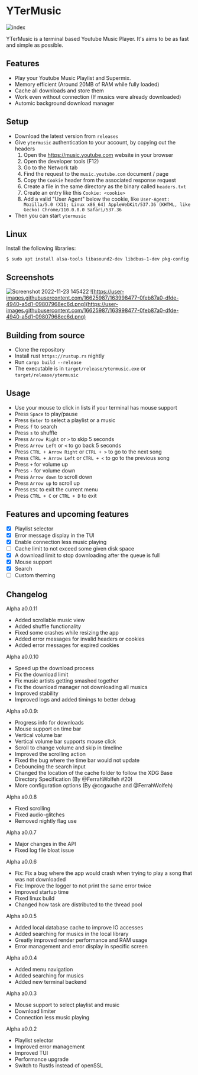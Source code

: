 # YTerMusic

![index](https://user-images.githubusercontent.com/16625987/202790566-9b114019-63f9-4c4b-965d-820fd0d80a17.png)

YTerMusic is a terminal based Youtube Music Player.
It's aims to be as fast and simple as possible.

## Features

- Play your Youtube Music Playlist and Supermix.
- Memory efficient (Around 20MB of RAM while fully loaded)
- Cache all downloads and store them
- Work even without connection (If musics were already downloaded)
- Automic background download manager

## Setup

- Download the latest version from `releases`
- Give `ytermusic` authentication to your account, by copying out the headers
  1. Open the https://music.youtube.com website in your browser
  2. Open the developer tools (F12)
  3. Go to the Network tab
  4. Find the request to the `music.youtube.com` document / page
  5. Copy the `Cookie` header from the associated response request
  6. Create a file in the same directory as the binary called `headers.txt`
  7. Create an entry like this `Cookie: <cookie>`
  8. Add a valid "User Agent" below the cookie, like `User-Agent: Mozilla/5.0 (X11; Linux x86_64) AppleWebKit/537.36 (KHTML, like Gecko) Chrome/110.0.0.0 Safari/537.36`
- Then you can start `ytermusic`

## Linux

Install the following libraries:
```
$ sudo apt install alsa-tools libasound2-dev libdbus-1-dev pkg-config
```

## Screenshots

![Screenshot 2022-11-23 145422](https://user-images.githubusercontent.com/16625987/203564779-d3ae13f9-b262-41c0-8deb-0a486124cdca.png)
![https://user-images.githubusercontent.com/16625987/163998477-0feb87a0-dfde-4940-a5d1-09807968ec6d.png](https://user-images.githubusercontent.com/16625987/163998477-0feb87a0-dfde-4940-a5d1-09807968ec6d.png)

## Building from source

- Clone the repository
- Install rust `https://rustup.rs` nightly
- Run `cargo build --release`
- The executable is in `target/release/ytermusic.exe` or `target/release/ytermusic`

## Usage

- Use your mouse to click in lists if your terminal has mouse support
- Press `Space` to play/pause
- Press `Enter` to select a playlist or a music
- Press `f` to search
- Press `s` to shuffle
- Press `Arrow Right` or `>` to skip 5 seconds
- Press `Arrow Left` or `<` to go back 5 seconds
- Press `CTRL + Arrow Right` or `CTRL + >` to go to the next song
- Press `CTRL + Arrow Left` or `CTRL + <` to go to the previous song
- Press `+` for volume up
- Press `-` for volume down
- Press `Arrow down` to scroll down
- Press `Arrow up` to scroll up
- Press `ESC` to exit the current menu
- Press `CTRL + C` or `CTRL + D` to exit

## Features and upcoming features

- [x] Playlist selector
- [x] Error message display in the TUI
- [x] Enable connection less music playing
- [ ] Cache limit to not exceed some given disk space
- [x] A download limit to stop downloading after the queue is full
- [x] Mouse support
- [x] Search
- [ ] Custom theming

## Changelog

Alpha a0.0.11

- Added scrollable music view
- Added shuffle functionality
- Fixed some crashes while resizing the app
- Added error messages for invalid headers or cookies
- Added error messages for expired cookies

Alpha a0.0.10

- Speed up the download process
- Fix the download limit
- Fix music artists getting smashed together
- Fix the download manager not downloading all musics
- Improved stability
- Improved logs and added timings to better debug

Alpha a0.0.9:

- Progress info for downloads
- Mouse support on time bar
- Vertical volume bar
- Vertical volume bar supports mouse click
- Scroll to change volume and skip in timeline
- Improved the scrolling action
- Fixed the bug where the time bar would not update
- Debouncing the search input
- Changed the location of the cache folder to follow the XDG Base Directory Specification (By @FerrahWolfeh #20)
- More configuration options (By @ccgauche and @FerrahWolfeh)

Alpha a0.0.8

- Fixed scrolling
- Fixed audio-glitches
- Removed nightly flag use

Alpha a0.0.7

- Major changes in the API
- Fixed log file bloat issue

Alpha a0.0.6

- Fix: Fix a bug where the app would crash when trying to play a song that was not downloaded
- Fix: Improve the logger to not print the same error twice
- Improved startup time
- Fixed linux build
- Changed how task are distributed to the thread pool

Alpha a0.0.5

- Added local database cache to improve IO accesses
- Added searching for musics in the local library
- Greatly improved render performance and RAM usage
- Error management and error display in specific screen

Alpha a0.0.4

- Added menu navigation
- Added searching for musics
- Added new terminal backend

Alpha a0.0.3

- Mouse support to select playlist and music
- Download limiter
- Connection less music playing

Alpha a0.0.2

- Playlist selector
- Improved error management
- Improved TUI
- Performance upgrade
- Switch to Rustls instead of openSSL
